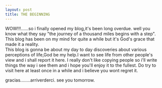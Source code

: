 ```yaml
---
layout: post
title: THE BEGINNING
---
```

WOW!!!......so i finally opened my blog,it's been long overdue. well you
know what they say "the journey of a thousand miles begins with a step".
This blog has been on my mind for quite a while but it's God's grace
that made it a reality.  
This blog is gonna be about my day to day discoveries about various
perceptions of life,God be my help.I want to see life from other
people's view and i shall report it here. I really don't like copying
people so i'll write things the way i see them and i hope you'll enjoy
it to the fullest. Do try to visit here at least once in a while and i
believe you wont regret it.

gracias........arriverderci. see you tomorrow.
